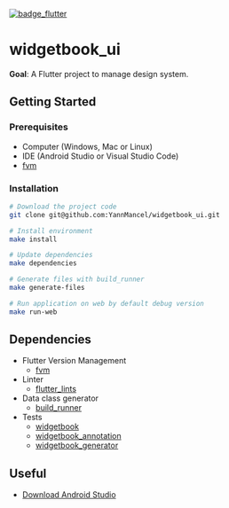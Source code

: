 [![badge_flutter]][link_flutter_release]

# widgetbook_ui
**Goal**: A Flutter project to manage design system.

## Getting Started

### Prerequisites
* Computer (Windows, Mac or Linux)
* IDE (Android Studio or Visual Studio Code)
* [fvm][dependency_fvm]

### Installation

```sh
# Download the project code
git clone git@github.com:YannMancel/widgetbook_ui.git

# Install environment
make install

# Update dependencies
make dependencies

# Generate files with build_runner
make generate-files

# Run application on web by default debug version
make run-web
```

## Dependencies
* Flutter Version Management
  * [fvm][dependency_fvm]
* Linter
  * [flutter_lints][dependency_flutter_lints]
* Data class generator
  * [build_runner][dependency_build_runner]
* Tests
  * [widgetbook][dependency_widgetbook]
  * [widgetbook_annotation][dependency_widgetbook_annotation]
  * [widgetbook_generator][dependency_widgetbook_generator]

## Useful
* [Download Android Studio][useful_android_studio]

[badge_flutter]: https://img.shields.io/badge/flutter-v3.10.6-blue?logo=flutter
[link_flutter_release]: https://docs.flutter.dev/development/tools/sdk/releases
[dependency_fvm]: https://fvm.app/
[dependency_flutter_lints]: https://pub.dev/packages/flutter_lints
[dependency_build_runner]: https://pub.dev/packages/build_runner
[dependency_widgetbook]: https://pub.dev/packages/widgetbook
[dependency_widgetbook_annotation]: https://pub.dev/packages/widgetbook_annotation
[dependency_widgetbook_generator]: https://pub.dev/packages/widgetbook_generator
[useful_android_studio]: https://developer.android.com/studio
